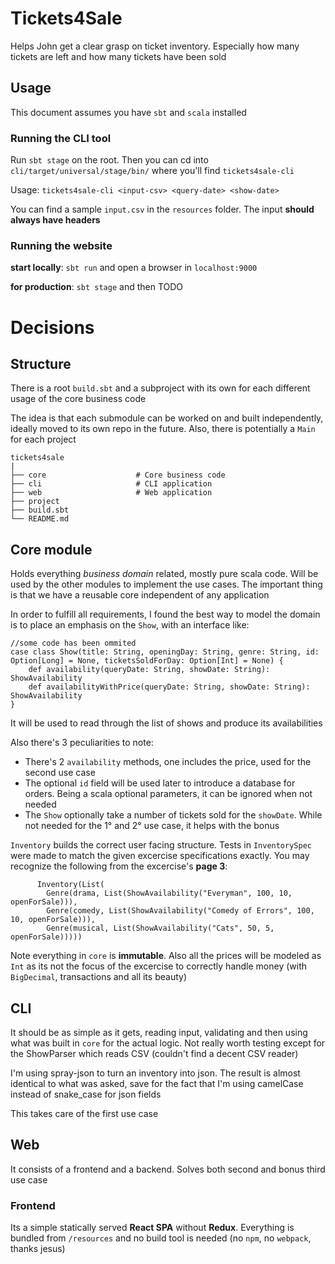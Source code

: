 # Tickets4Sale

Helps John get a clear grasp on ticket inventory. Especially how many tickets are left and how many tickets have been sold

## Usage

This document assumes you have `sbt` and `scala` installed

### Running the CLI tool

Run `sbt stage` on the root. Then you can cd into `cli/target/universal/stage/bin/` where you'll find `tickets4sale-cli`

Usage: `tickets4sale-cli <input-csv> <query-date> <show-date>`

You can find a sample `input.csv` in the `resources` folder. The input **should always have headers**

### Running the website

**start locally**: `sbt run` and open a browser in `localhost:9000`

**for production**: `sbt stage` and then TODO

# Decisions

## Structure

There is a root `build.sbt` and a subproject with its own for each different usage of the core business code

The idea is that each submodule can be worked on and built independently, ideally moved to its own repo in the future. Also, there is potentially a `Main` for each project

    tickets4sale
    |
    ├── core                    # Core business code
    ├── cli                     # CLI application
    ├── web                     # Web application
    ├── project
    ├── build.sbt
    └── README.md

## Core module

Holds everything *business domain* related, mostly pure scala code. Will be used by the other modules to implement the use cases. The important thing is that we have a reusable core independent of any application

In order to fulfill all requirements, I found the best way to model the domain is to place an emphasis on the `Show`, with an interface like:

````
//some code has been ommited
case class Show(title: String, openingDay: String, genre: String, id: Option[Long] = None, ticketsSoldForDay: Option[Int] = None) {
    def availability(queryDate: String, showDate: String): ShowAvailability
    def availabilityWithPrice(queryDate: String, showDate: String): ShowAvailability
}
````

It will be used to read through the list of shows and produce its availabilities

Also there's 3 peculiarities to note:
 * There's 2 `availability` methods, one includes the price, used for the second use case
 * The optional `id` field will be used later to introduce a database for orders. Being a scala optional parameters, it can be ignored when not needed
 * The `Show` optionally take a number of tickets sold for the `showDate`. While not needed for the 1° and 2° use case, it helps with the bonus

`Inventory` builds the correct user facing structure. Tests in `InventorySpec` were made to match the given excercise specifications exactly. You may recognize the following from the excercise's **page 3**:

```
      Inventory(List(
        Genre(drama, List(ShowAvailability("Everyman", 100, 10, openForSale))),
        Genre(comedy, List(ShowAvailability("Comedy of Errors", 100, 10, openForSale))),
        Genre(musical, List(ShowAvailability("Cats", 50, 5, openForSale)))))
```
  
Note everything in `core` is **immutable**. Also all the prices will be modeled as `Int` as its not the focus of the excercise to correctly handle money (with `BigDecimal`, transactions and all its beauty)

## CLI

It should be as simple as it gets, reading input, validating and then using what was built in `core` for the actual logic. Not really worth testing except for the ShowParser which reads CSV (couldn't find a decent CSV reader)

I'm using spray-json to turn an inventory into json. The result is almost identical to what was asked, save for the fact that I'm using camelCase instead of snake_case for json fields

This takes care of the first use case

## Web

It consists of a frontend and a backend. Solves both second and bonus third use case

### Frontend

Its a simple statically served **React SPA** without **Redux**. Everything is bundled from `/resources` and no build tool is needed (no `npm`, no `webpack`, thanks jesus) 
